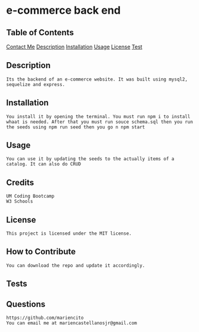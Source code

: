 # e-commerce back end
## Table of Contents
[Contact Me](#questions)
[Description](#description)
[Installation](#installation)
[Usage](#usage)
[License](#license)
[Test](#test)

## Description
    Its the backend of an e-commerce website. It was built using mysql2, sequelize and express. 
## Installation
    You install it by opening the terminal. You must run npm i to install whaat is needed. After that you must run souce schema.sql then you run the seeds using npm run seed then you go n npm start  
## Usage
    You can use it by updating the seeds to the actually items of a catalog. It can also do CRUD
## Credits
    UM Coding Bootcamp
    W3 Schools
## License
    This project is licensed under the MIT license.
## How to Contribute
    You can download the repo and update it accordingly.
## Tests
    
## Questions
    https://github.com/mariencito
    You can email me at mariencastellanosjr@gmail.com
    